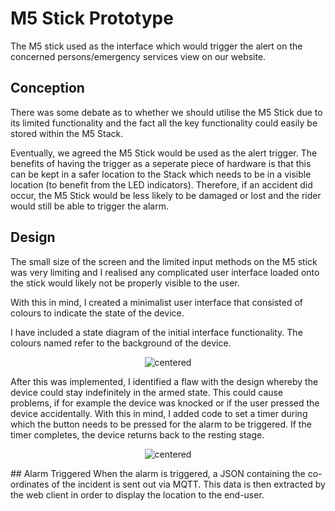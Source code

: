 # M5 Stick Prototype
The M5 stick used as the interface which would trigger the alert on the concerned persons/emergency services view on our website.

## Conception
There was some debate as to whether we should utilise the M5 Stick due to its limited functionality and the fact all the key functionality could easily be stored within the M5 Stack.

Eventually, we agreed the M5 Stick would be used as the alert trigger. The benefits of having the trigger as a seperate piece of hardware is that this can be kept in a safer location to the Stack which needs to be in a visible location (to benefit from the LED indicators). Therefore, if an accident did occur, the M5 Stick would be less likely to be damaged or lost and the rider would still be able to trigger the alarm.

## Design
The small size of the screen and the limited input methods on the M5 stick was very limiting and I realised any complicated user interface loaded onto the stick would likely not be properly visible to the user.

With this in mind, I created a minimalist user interface that consisted of colours to indicate the state of the device.

I have included a state diagram of the initial interface functionality. The colours named refer to the background of the device.

<p align="center">
  <img src="https://raw.githubusercontent.com/HumphreyCurtis/GuardianCycle/master/iot-device/m5-stick-prototype/images/M5Stick-FSM.png" alt="centered"/>
</p>

After this was implemented, I identified a flaw with the design whereby the device could stay indefinitely in the armed state. This could cause problems, if for example the device was knocked or if the user pressed the device accidentally. With this in mind, I added code to set a timer during which the button needs to be pressed for the alarm to be triggered. If the timer completes, the device returns back to the resting stage. 

<p align="center">
  <img src="https://raw.githubusercontent.com/HumphreyCurtis/GuardianCycle/master/iot-device/m5-stick-prototype/images/M5Stick-FSM-Updated.png" alt="centered"/>
</p>
## Alarm Triggered
When the alarm is triggered, a JSON containing the co-ordinates of the incident is sent out via MQTT. This data is then extracted by the web client in order to display the location to the end-user.


